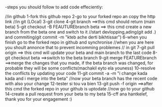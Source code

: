 -steps you should follow to add code effeciently:

//in github
1-fork this github repo
2-go to your forked repo an copy the http link
//in git (LOcal)
3-git clone <urlOfYourForkedRepo>
4-git branch                            ==>this cmd should return (main beta)
5-git checkout -B FEAUTUREbranch beta    ==> this cmd create a new branch from the beta one and switch to it
//start devlopping,ading(git add .) and commiting(git commit -m "kteb ache derti bikhtissar")
6-when you finish go to the forked repo in github and synchronise     //when you are here you shoult annonce that to prevent incomming problemes
// in git
7-git pull origin                             ==> this cmd will update your beta and main branch to the last code
8-git checkout beta                           ==>switch to the beta branch
9-git merge FEATUREbranch                     ==>merge the changes that you made, if the beta branch was changed, for probable they will be some conflicts(machakil eyto ela youness)
10-resolve the conflicts by updating your code
11-git commit -a -m "i change kada kada and i merge into the beta"
//now your beta branch has the recent code with also your change
12-tester si tou va bien
13-git push -f origin       ==>after this cmd the forked repo in your github is uptodate
//now go to your github
14-create a pull request from your beta to my beta
15-cff ana hantkelef, thank you for your engagement :)
